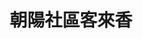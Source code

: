 ---
title: "朝陽社區客來香"
description: "朝陽社區客來香"
layout: shop
keywords:
  - 美食競賽
  - 台灣美食
  - 美食精選
datePublished: "2025-06-30"
dateModified: "2025-07-07"
city: "宜蘭縣"
district: "蘇澳鎮"
address: "宜蘭縣蘇澳鎮朝陽路38號"
phone: "039981771"
geo: "24.461151727927305, 121.81594788828275"
google_map: "https://maps.app.goo.gl/7Zg3KWCqfunq75Jb9"
footinder: "https://footinder.com.tw/%E5%AE%9C%E8%98%AD%E7%B8%A3%E8%98%87%E6%BE%B3%E9%8E%AE/82495/"
official: "https://www.facebook.com/p/%E6%9C%9D%E9%99%BD%E5%AE%A2%E4%BE%86%E9%A6%99-100066955297335/"
award:
  - name: "500盤"
    year: "2024"
    entries:
      - dishes:
          - "白帶魚米粉湯"

---